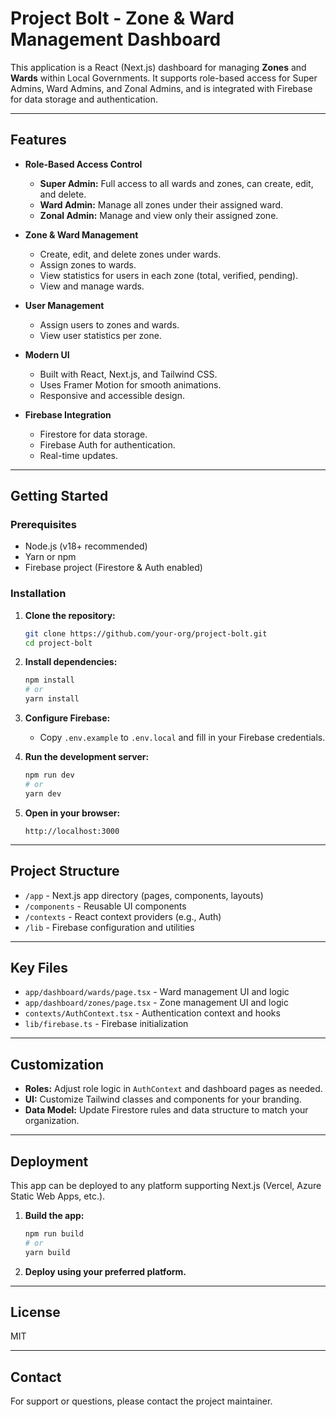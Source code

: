 # Project Bolt - Zone & Ward Management Dashboard

This application is a React (Next.js) dashboard for managing **Zones** and **Wards** within Local Governments. It supports role-based access for Super Admins, Ward Admins, and Zonal Admins, and is integrated with Firebase for data storage and authentication.

---

## Features

- **Role-Based Access Control**
  - **Super Admin:** Full access to all wards and zones, can create, edit, and delete.
  - **Ward Admin:** Manage all zones under their assigned ward.
  - **Zonal Admin:** Manage and view only their assigned zone.

- **Zone & Ward Management**
  - Create, edit, and delete zones under wards.
  - Assign zones to wards.
  - View statistics for users in each zone (total, verified, pending).
  - View and manage wards.

- **User Management**
  - Assign users to zones and wards.
  - View user statistics per zone.

- **Modern UI**
  - Built with React, Next.js, and Tailwind CSS.
  - Uses Framer Motion for smooth animations.
  - Responsive and accessible design.

- **Firebase Integration**
  - Firestore for data storage.
  - Firebase Auth for authentication.
  - Real-time updates.

---

## Getting Started

### Prerequisites

- Node.js (v18+ recommended)
- Yarn or npm
- Firebase project (Firestore & Auth enabled)

### Installation

1. **Clone the repository:**
   ```bash
   git clone https://github.com/your-org/project-bolt.git
   cd project-bolt
   ```

2. **Install dependencies:**
   ```bash
   npm install
   # or
   yarn install
   ```

3. **Configure Firebase:**
   - Copy `.env.example` to `.env.local` and fill in your Firebase credentials.

4. **Run the development server:**
   ```bash
   npm run dev
   # or
   yarn dev
   ```

5. **Open in your browser:**
   ```
   http://localhost:3000
   ```

---

## Project Structure

- `/app` - Next.js app directory (pages, components, layouts)
- `/components` - Reusable UI components
- `/contexts` - React context providers (e.g., Auth)
- `/lib` - Firebase configuration and utilities

---

## Key Files

- `app/dashboard/wards/page.tsx` - Ward management UI and logic
- `app/dashboard/zones/page.tsx` - Zone management UI and logic
- `contexts/AuthContext.tsx` - Authentication context and hooks
- `lib/firebase.ts` - Firebase initialization

---

## Customization

- **Roles:** Adjust role logic in `AuthContext` and dashboard pages as needed.
- **UI:** Customize Tailwind classes and components for your branding.
- **Data Model:** Update Firestore rules and data structure to match your organization.

---

## Deployment

This app can be deployed to any platform supporting Next.js (Vercel, Azure Static Web Apps, etc.).

1. **Build the app:**
   ```bash
   npm run build
   # or
   yarn build
   ```

2. **Deploy using your preferred platform.**

---

## License

MIT

---

## Contact

For support or questions, please contact the project maintainer.
